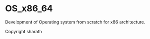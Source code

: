 # OS_x86_64

Development of Operating system from scratch for x86 architecture.


Copyright sharath
